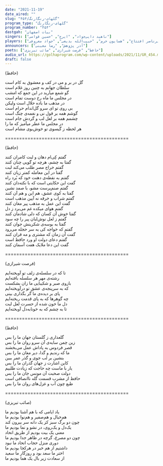 ```yaml
---
date: "2021-11-19"
date_aired: ""
slug: "گلهای-رنگارنگ/۴۵۴"
program_type: "گلهای-رنگارنگ"
program_number: "۴۵۴"
dastgah: "بیات اصفهان"
singers: ["ناهید دایی‌جواد", "ایرج", "حسین قوامی"]
players: ["رضا ورزنده", "امیرناصر افتتاح", "همایون خرم", "حبیب‌الله بدیعی", "جواد معروفی"]
announcers: ["آذر پژوهش", "رضا معینی"]
poets: ["حافظ", "فرصت شیرازی", "صائب تبریزی"]
audio_url: https://golhaprogram.com/wp-content/uploads/2021/11/GR_454.mp3
draft: false
---
```


(حافظ)  

گل در بر و می در کف و معشوق به کام است  
سلطان جهانم به چنین روز غلام است  
گو شمع میآرید در این جمع که امشب  
در مجلس ما ماه رخ دوست تمام است  
در مذهب ما باده حلال است ولیکن  
بی روی تو ای سرو گل‌اندام حرام است  
گوشم همه بر قول نی و نغمه‌ی چنگ است  
چشمم همه بر لعل لب و گردش جام است  
در مجلس ما عطر میآمیز که ما را  
هر لحظه ز گیسوی تو خوش‌بوی مشام است  

============================================  

(حافظ)  

گفتم کِی‌ام دهان و لبت کامران کنند  
گفتا به چشم، هرچه تو گویی چنان کنند  
گفتم خراج مصر طلب می‌کند لبت  
گفتا در این معامله کمتر زیان کنند  
گفتم به نقطه‌ی دهنت خود که بُرد راه  
گفت این حکایتی است که با نکته‌دان کنند  
گفتم صنم‌پرست مشو، با صمد نشین  
گفتا به کوی عشق، هم این و هم آن کنند  
گفتم شراب و خرقه نه آیین مذهب است  
گفت این عمل به مذهب پیر مغان کنند  
گفتم هوای میکده غم می‌برد ز دل  
گفتا خوش آن کسان که دلی شادمان کنند  
گفتم ز لعل نوش‌لبان پیر را چه سود  
گفتا به بوسه‌ی شکرینش جوان کنند  
گفتم که خواجه کی به سر حجله می‌رود  
گفت آن زمان که مشتری و مه قران کنند  
گفتم دعای دولت او ورد حافظ است  
گفت این دعا ملایک هفت آسمان کنند  

============================================  

(فرصت شیرازی)  

تا که در سلسله‌ی زلف تو آویخته‌ایم  
رشته‌ی مهر هر سلسله بافته‌ایم  
بازوی صبر و شکیبایی ما زان بشکست  
که به سرپنجه‌ی عشق تو درآویخته‌ایم  
پای بر دیده‌ی ما گر بگذاری بینی  
چه گوهرها که به پای قدمت ریخته‌ایم  
دل ما خون شده از حسرت لعل لبت  
تا به چشم که به خونابه‌دل آویخته‌ایم  

============================================  

(حافظ)  

گلعذاری ز گلستان جهان ما را بس  
زین چمن سایه‌ی آن سرو روان ما را بس  
قصر فردوس به پاداش عمل می‌بخشند  
ما که رندیم و گدا، دیر مغان ما را بس  
بنشین بر لب جوی و گذر عمر ببین  
کاین اشارت ز جهان گذران ما را بس  
یار با ماست چه حاجت که زیادت طلبیم  
دولت صحبت آن مونس جان ما را بس  
حافظ از مشرب قسمت گله ناانصافی است  
طبع چون آب و غزل‌های روان ما را بس  

============================================  

(صائب تبریزی)  

یاد ایامی که با هم آشنا بودیم ما  
هم‌خیال و هم‌صفیر و هم‌نوا بودیم ما  
چون دو برگ سبز کز یک دانه سر بیرون کند  
یک‌دل و یک‌روی، در نشو و نما بودیم ما  
معنی یک بیت بودیم از طریق اتحاد  
چون دو مصرع، گرچه در ظاهر جدا بودیم ما  
دوری منزل حجاب اتحاد ما نبود  
داشتیم از هم خبر در هرکجا بودیم ما  
اختر ما سعد بود و روزگار ما سعید  
از سعادت زیر بال یک هما بودیم ما  
